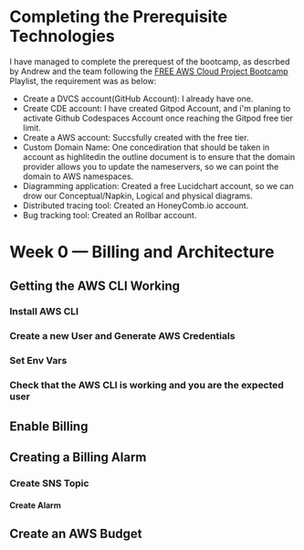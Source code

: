 # Completing the Prerequisite Technologies
I have managed to complete the prerequest of the bootcamp, as descrbed by Andrew and the team following the [FREE AWS Cloud Project Bootcamp](https://www.youtube.com/watch?v=8b8SvQHc4Pk&list=PLBfufR7vyJJ7k25byhRXJldB5AiwgNnWv) Playlist, the requirement was as below:
- Create a DVCS account(GitHub Account): I already have one.
- Create CDE account: I have created Gitpod Account, and i'm planing to activate Github Codespaces Account once reaching the Gitpod free tier limit.
- Create a AWS account: Succsfully created with the free tier.
- Custom Domain Name: One concediration that should be taken in account as highlitedin the outline document is to ensure that the domain provider allows you to update the nameservers, so we can point the domain to AWS namespaces.
- Diagramming application: Created a free Lucidchart account, so we can drow our Conceptual/Napkin, Logical and physical diagrams.
- Distributed tracing tool: Created an HoneyComb.io account.
- Bug tracking tool: Created an Rollbar account.

# Week 0 — Billing and Architecture

## Getting the AWS CLI Working


### Install AWS CLI


### Create a new User and Generate AWS Credentials


### Set Env Vars

### Check that the AWS CLI is working and you are the expected user


## Enable Billing


## Creating a Billing Alarm

### Create SNS Topic

#### Create Alarm


## Create an AWS Budget
